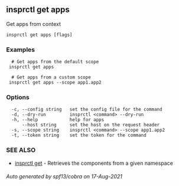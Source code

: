 ## insprctl get apps

Get apps from context 

```
insprctl get apps [flags]
```

### Examples

```
  # Get apps from the default scope
 insprctl get apps 

  # Get apps from a custom scope
 insprctl get apps --scope app1.app2

```

### Options

```
  -c, --config string   set the config file for the command
  -d, --dry-run         insprctl <command> --dry-run
  -h, --help            help for apps
      --host string     set the host on the request header
  -s, --scope string    insprctl <command> --scope app1.app2
  -t, --token string    set the token for the command
```

### SEE ALSO

* [insprctl get](insprctl_get.md)	 - Retrieves the components from a given namespace

###### Auto generated by spf13/cobra on 17-Aug-2021
